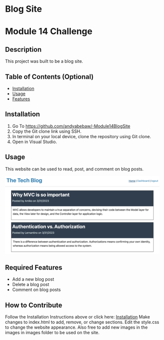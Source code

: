 # Blog Site
# Module 14 Challenge

## Description

This project was built to be a blog site.

## Table of Contents (Optional)

- [Installation](#installation)
- [Usage](#usage)
- [Features](#features)

## Installation

1. Go To https://github.com/andyabebaw/-Module14BlogSite
2. Copy the Git clone link using SSH.
3. In terminal on your local device, clone the repository using Git clone.
4. Open in Visual Studio.

## Usage

This website can be used to read, post, and comment on blog posts.

![alt Screenshot](./assets/Screen%20Shot%202023-03-31%20at%205.55.25%20PM.png)


## Required Features

- Add a new blog post
- Delete a blog post
- Comment on blog posts

## How to Contribute

Follow the Installation Instructions above or click here: [Installation](#installation)
Make changes to index.html to add, remove, or change sections.  Edit the style.css to change the website appearance.  Also free to add new images in the images in images folder to be used on the site.